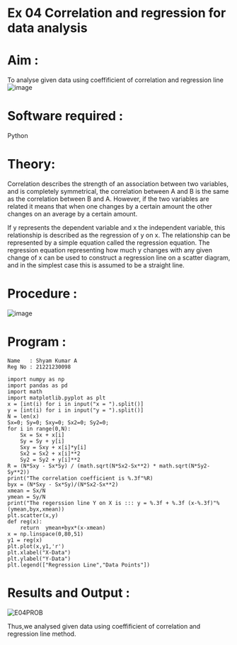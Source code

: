 # Ex 04 Correlation and regression for data analysis
# Aim : 
To analyse given data using coeffificient of correlation and regression line
![image](https://user-images.githubusercontent.com/104613195/168224136-d6b64e64-7d3d-4775-9337-c8f96fe41f2d.png)
# Software required :  
Python
# Theory:

Correlation describes the strength of an association between two variables, and is completely symmetrical, the correlation between A and B is the same as the correlation between B and A. However, if the two variables are related it means that when one changes by a certain amount the other changes on an average by a certain amount.  

If y represents the dependent variable and x the independent variable, this relationship is described as the regression of y on x. The relationship can be represented by a simple equation called the regression equation. The regression equation representing how much y changes with any given change of x can be used to construct a regression line on a scatter diagram, and in the simplest case this is assumed to be a straight line.

# Procedure :
![image](https://user-images.githubusercontent.com/104613195/168225866-ac8f6610-bdc3-4ac2-a24e-2b24ba08e189.png)
# Program :
~~~
Name   : Shyam Kumar A
Reg No : 21221230098
~~~
~~~
import numpy as np
import pandas as pd
import math 
import matplotlib.pyplot as plt
x = [int(i) for i in input("x = ").split()]
y = [int(i) for i in input("y = ").split()]
N = len(x)
Sx=0; Sy=0; Sxy=0; Sx2=0; Sy2=0;
for i in range(0,N):
    Sx = Sx + x[i]
    Sy = Sy + y[i]
    Sxy = Sxy + x[i]*y[i]
    Sx2 = Sx2 + x[i]**2
    Sy2 = Sy2 + y[i]**2
R = (N*Sxy - Sx*Sy) / (math.sqrt(N*Sx2-Sx**2) * math.sqrt(N*Sy2-Sy**2))
print("The correlation coefficient is %.3f"%R)
byx = (N*Sxy - Sx*Sy)/(N*Sx2-Sx**2)
xmean = Sx/N
ymean = Sy/N
print("The regerssion line Y on X is ::: y = %.3f + %.3f (x-%.3f)"%(ymean,byx,xmean))
plt.scatter(x,y)
def reg(x):
    return  ymean+byx*(x-xmean)
x = np.linspace(0,80,51)
y1 = reg(x)
plt.plot(x,y1,'r')
plt.xlabel("X-Data")
plt.ylabel("Y-Data")
plt.legend(["Regression Line","Data Points"])
~~~
# Results and Output : 
![E04PROB](https://user-images.githubusercontent.com/93427182/194225763-a37e478e-0651-474e-82cf-7b404cfa6089.png)


Thus,we analysed given data using coeffificient of correlation and regression line method.

